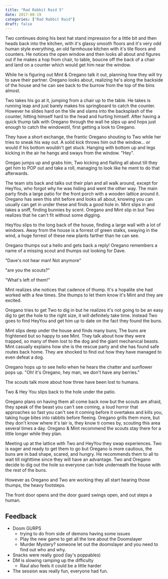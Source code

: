 ```yaml
---
title: "Rad Rabbit Raid 5"
date: 2017-08-19
categories: ["Rad Rabbit Raid"]
draft: false
---
```

Two continues doing his best hat stand impression for a little bit and then heads back into the kitchen, with it's glassy smooth floors and it's very odd human style everything, an old farmhouse kitchen with it's tile floors and counters. He notices the open window and then looks all about and figures out if he makes a hop from chair, to table, boucne off the back of a chair and land on a counter which would get him near the window.

While he is figuring out Mint & Oregano talk it out, planning how they will try to save their partner. Oregano looks about, realizing he's along the backside of the house and he can see back to the burrow from the top of the bins almost.

Two takes his go at it, jumping from a chair up to the table. He takes is running leap and just barely makes his springboard to catch the counter. However he slides hard on the tile and slams into the backsplash of the counter, hitting himself hard to the head and hurting himself. After having a quick thump talk with Oregano through the wall he slips up and hops just enough to catch the windowstil, first getting a look to Oregano.

They have a short exchange, the frantic Oregano shouting to Two while her tries to sneak his way out. A solid kick throws him out the window... or would if his bottom wouldn't get stuck. Hanging with bottom up and legs kicking in the air he hangs and sways from the window. "Hey".

Oregao jumps up and grabs him, Two kicking and flailing all about till they get him to POP out and take a roll, managing to look like he ment to do that afterwards.

The team sits back and talks out their plan and all walk around, except for HeyYou, who forgot why he was hiding and went the other way. The main party finds a large patio for the front porch with a wooden lattice around it. Oregano has seen this shit before and looks all about, knowing you can usually can get in under these and finds a good hole in. Mint slips in and takes a sniff, finding bunnies by scent. Oregano and Mint slip in but Two realizes that he can't fit without some digging.

HeyYou slips to the long back of the house, finding a large wall with a lot of windows. Away from the house is a forrest of green stalks, swaying in the wind, a huge forrest of these new plants farther than he can see.

Oregano thumps out a hello and gets back a reply! Oregano remembers a name of a missing scout and thumps out looking for Dave.

"Dave's not hear man! Not anymore"

"are you the scouts?"

"What's left of them!"

Mint realizes she notices that cadence of thump. It's a hopalite she had worked with a few times. She thumps to let them know it's Mint and they are excited.

Oregano tries to get Two to dig in but he realizes it's not going to be an easy dig to get the hole to the right size, it will definitely take time. Instead Two goes to find HeyYou and get him up to date on the fact they found the buns.

Mint slips deep under the house and finds many buns; The buns are frightened but so happy to see Mint. They talk about how they were trapped, so many of them lost to the dog and the giant mechanical beasts. Mint casually explains how she is the rescue party and she has found safe routes back home. They are shocked to find out how they have managed to even defeat a dog.

Oregano hops up to see hello when he hears the chatter and sunflower pops up. "Oh! it's Oregano, hey man, we don't have any berries."

The scouts talk more about how three have been lost to humans.

Two & Hey You slips back to the hole under the patio.

Oregano plans on having them all come back now but the scouts are afraid, they speak of the beast you can't see coming, a loud horror that approaches so fast you can't see it coming before it overtakes and kills you, taking huge bites into rabbits before fleeing. Oregano grills them more, but they don't know where it's lair is, they know ti comes by, scouting this area several times a day. Oregano & Mint recommend the scouts stay there for a little longer while they plan.

Meeting up at the lattice with Two and HeyYou they swap experiences. Two is eager and ready to get them to go but Oregano is more cautious, the buns are in bad shape, scared, and hungry. He recommends them to all to wait till nighttime since they will have an advantage. Two and Oregano decide to dig out the hole so everyone can hide underneath the house with the rest of the buns.

However as Oregano and Two are working they all start hearing those thumps, the heavy footsteps.

The front door opens and the door guard swings open, and out steps a human.

## Feedback
* Doom GURPS
  * trying to do from side of demons having some issues
  * Play the new game to get all the lore about the Doomslayer
  * Murder Mystery? someone let out the doomslayer and you need to find out who and why.
* Snacks were really good (lay's poppables)
* DM is slowing ramping up the difficulty
  * Raul also feels it could be a little harder
* The session was really fun, everyone had fun.
